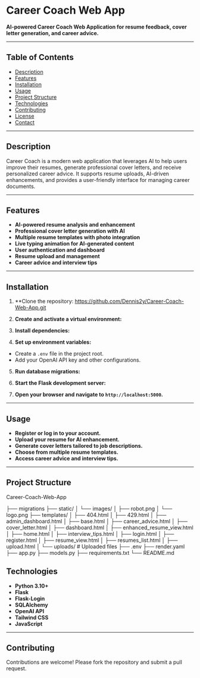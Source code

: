 # Career Coach Web App

**AI-powered Career Coach Web Application for resume feedback, cover letter generation, and career advice.**

---

## Table of Contents

- [Description](#description)
- [Features](#features)
- [Installation](#installation)
- [Usage](#usage)
- [Project Structure](#project-structure)
- [Technologies](#technologies)
- [Contributing](#contributing)
- [License](#license)
- [Contact](#contact)

---

## Description

Career Coach is a modern web application that leverages AI to help users improve their resumes, generate professional cover letters, and receive personalized career advice. It supports resume uploads, AI-driven enhancements, and provides a user-friendly interface for managing career documents.

---

## Features

- **AI-powered resume analysis and enhancement**
- **Professional cover letter generation with AI**
- **Multiple resume templates with photo integration**
- **Live typing animation for AI-generated content**
- **User authentication and dashboard**
- **Resume upload and management**
- **Career advice and interview tips**

---

## Installation

1. **Clone the repository: https://github.com/Dennis2y/Career-Coach-Web-App.git


2. **Create and activate a virtual environment:**


3. **Install dependencies:**



4. **Set up environment variables:**
- Create a `.env` file in the project root.
- Add your OpenAI API key and other configurations.

5. **Run database migrations:**


6. **Start the Flask development server:**



7. **Open your browser and navigate to `http://localhost:5000`.**

---

## Usage

- **Register or log in to your account.**
- **Upload your resume for AI enhancement.**
- **Generate cover letters tailored to job descriptions.**
- **Choose from multiple resume templates.**
- **Access career advice and interview tips.**

---

## Project Structure

Career-Coach-Web-App

├── migrations
├── static/
│ └── images/
│ ├── robot.png
│ └── logo.png
├── templates/
│ ├── 404.html
│ ├── 429.html
│ ├── admin_dashboard.html
│ ├── base.html
│ ├── career_advice.html
│ ├── cover_letter.html
│ ├── dashboard.html
│ ├── enhanced_resume_view.html
│ ├── home.html
│ ├── interview_tips.html
│ ├── login.html
│ ├── register.html
│ ├── resume_view.html
│ ├── resumes_list.html
│ ├── upload.html
│ └── uploads/ # Uploaded files
├── .env 
├── render.yaml 
├── app.py 
├── models.py 
├── requirements.txt 
└── README.md 


## Technologies

- **Python 3.10+**
- **Flask**
- **Flask-Login**
- **SQLAlchemy**
- **OpenAI API**
- **Tailwind CSS**
- **JavaScript**

---

## Contributing

Contributions are welcome! Please fork the repository and submit a pull request.

